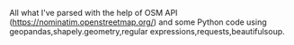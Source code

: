
All what I've parsed with the help of OSM API (https://nominatim.openstreetmap.org/) and some Python code using geopandas,shapely.geometry,regular expressions,requests,beautifulsoup.

